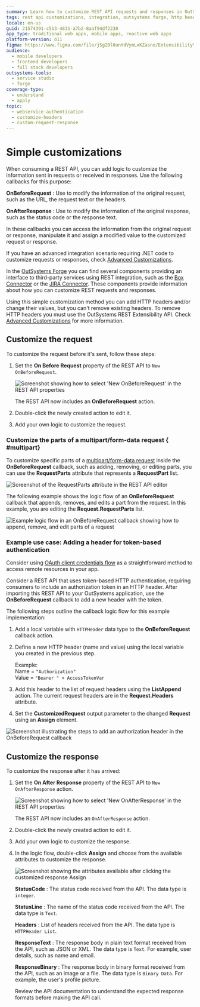 ```yaml
---
summary: Learn how to customize REST API requests and responses in OutSystems 11 (O11) using callbacks and advanced integration scenarios.
tags: rest api customizations, integration, outsystems forge, http headers, extensibility api
locale: en-us
guid: 21574391-c5b3-4831-a7b2-8aaf94df2230
app_type: traditional web apps, mobile apps, reactive web apps
platform-version: o11
figma: https://www.figma.com/file/jSgZ0l0unYdVymLxKZasno/Extensibility%20and%20Integration?node-id=410:85
audience:
  - mobile developers
  - frontend developers
  - full stack developers
outsystems-tools:
  - service studio
  - forge
coverage-type:
  - understand
  - apply
topic:
  - webservice-authentication
  - customize-headers
  - custom-request-response
---
```


# Simple customizations

When consuming a REST API, you can add logic to customize the information sent in requests or received in responses. Use the following callbacks for this purpose:

**OnBeforeRequest**
:   Use to modify the information of the original request, such as the URL, the request text or the headers.

**OnAfterResponse**
:   Use to modify the information of the original response, such as the status code or the response text.

In these callbacks you can access the information from the original request or response, manipulate it and assign a modified value to the customized request or response.

If you have an advanced integration scenario requiring .NET code to customize requests or responses, check [Advanced Customizations](advanced-customizations.md).

In the [OutSystems Forge](https://www.outsystems.com/forge/) you can find several components providing an interface to third-party services using REST integration, such as the [Box Connector](https://www.outsystems.com/forge/component/586/box-connector/) or the [JIRA Connector](https://www.outsystems.com/forge/component/936/jira-connector/). These components provide information about how you can customize REST requests and responses.

<div class="info" markdown="1">

Using this simple customization method you can add HTTP headers and/or change their values, but you can't remove existing headers. To remove HTTP headers you must use the OutSystems REST Extensibility API. Check [Advanced Customizations](advanced-customizations.md) for more information.

</div>

## Customize the request

To customize the request before it's sent, follow these steps:

1. Set the **On Before Request** property of the REST API to `New OnBeforeRequest`.
  
    ![Screenshot showing how to select 'New OnBeforeRequest' in the REST API properties](images/rest-new-onbeforerequest-ss.png "Select New OnBeforeRequest")

    The REST API now includes an **OnBeforeRequest** action.

1. Double-click the newly created action to edit it.

1. Add your own logic to customize the request.

### Customize the parts of a multipart/form-data request { #multipart}

To customize specific parts of a [multipart/form-data request](consume-multipart-form-data.md) inside the **OnBeforeRequest** callback, such as adding, removing, or editing parts, you can use the **RequestParts** attribute that represents a **RequestPart** list.

![Screenshot of the RequestParts attribute in the REST API editor](images/requestparts-ss.png "RequestParts Attribute")

The following example shows the logic flow of an **OnBeforeRequest** callback that appends, removes, and edits a part from the request. In this example, you are editing the **Request.RequestParts** list.

![Example logic flow in an OnBeforeRequest callback showing how to append, remove, and edit parts of a request](images/requestparts-action-ss.png "OnBeforeRequest Callback Logic Flow")

### Example use case: Adding a header for token-based authentication

<div class="info" markdown="1">

Consider using [OAuth client credentials flow](rest-oauth2-authorization.md) as a straightforward method to access remote resources in your app.

</div>

Consider a REST API that uses token-based HTTP authentication, requiring consumers to include an authorization token in an HTTP header. After importing this REST API to your OutSystems application, use the **OnBeforeRequest** callback to add a new header with the token.

The following steps outline the callback logic flow for this example implementation:

1. Add a local variable with `HTTPHeader` data type to the **OnBeforeRequest** callback action.

1. Define a new HTTP header (name and value) using the local variable you created in the previous step.

    Example:  
    Name = `"Authorization"`  
    Value = `"Bearer " + AccessTokenVar`

1. Add this header to the list of request headers using the **ListAppend** action.
   The current request headers are in the **Request.Headers** attribute.

1. Set the **CustomizedRequest** output parameter to the changed **Request** using an **Assign** element.

![Screenshot illustrating the steps to add an authorization header in the OnBeforeRequest callback](images/rest-example-onbeforerequest-ss.png "Adding a Header for Token-Based Authentication")

## Customize the response

To customize the response after it has arrived:

1. Set the **On After Response** property of the REST API to `New OnAfterResponse` action.

    ![Screenshot showing how to select 'New OnAfterResponse' in the REST API properties](images/rest-new-onafterresponse-ss.png "Select New OnAfterResponse")

    The REST API now includes an `OnAfterResponse` action.

1. Double-click the newly created action to edit it.

1. Add your own logic to customize the response.

1. In the logic flow, double-click **Assign** and choose from the available attributes to customize the response.

    ![Screenshot showing the attributes available after clicking the customized response Assign](images/rest-new-onafterresponse-attributes-ss.png "Customized Response Attributes")

    **StatusCode**
    :   The status code received from the API. The data type is `integer`.

    **StatusLine**
    :   The name of the status code received from the API. The data type is `Text`.

    **Headers**
    :   List of headers received from the API. The data type is  `HTTPHeader List`.

    **ResponseText**
    :   The response body in plain text format received from the API, such as JSON or XML. The data type is `Text`. For example, user details, such as name and email.
  
    **ResponseBinary**
    :   The response body in binary format received from the API, such as an image or a file. The data type is `Binary Data`. For example, the user's profile picture.

    <div class="info" markdown="1">

    Review the API documentation to understand the expected response formats before making the API call.

    </div>
